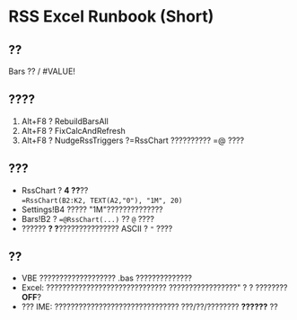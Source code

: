 # RSS Excel Runbook (Short)

## ??
Bars ?? / #VALUE!

## ????
1. Alt+F8 ? RebuildBarsAll
2. Alt+F8 ? FixCalcAndRefresh
3. Alt+F8 ? NudgeRssTriggers  ?=RssChart ?????????? =@ ????

## ???
- RssChart ? **4 ??**??  
  `=RssChart(B2:K2, TEXT(A2,"0"), "1M", 20)`
- Settings!B4 ????? "1M"??????????????
- Bars!B2 ? `=@RssChart(...)` ?? `@` ????
- ?????? **? ?**??????????????? ASCII ? `"` ????

## ??
- VBE ??????????????????? .bas ??????????????
- Excel: ??????????????????????????????
  ?????????????????" ? ? ???????? **OFF**?
- ??? IME: ???????????????????????????????
  ???/??/???????? **??????** ??
